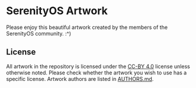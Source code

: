 # SerenityOS Artwork

Please enjoy this beautiful artwork created by the members of the SerenityOS
community. :^)

## License

All artwork in the repository is licensed under the 
[CC-BY 4.0](http://creativecommons.org/licenses/by/4.0/) license unless
otherwise noted. Please check whether the artwork you wish to use has a specific
license. Artwork authors are listed in
[AUTHORS.md](https://github.com/SerenityOS/artwork/blob/master/AUTHORS.md).
